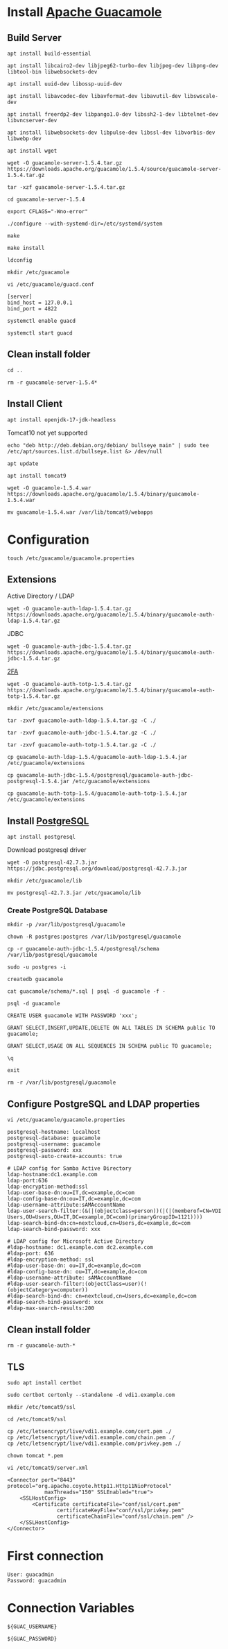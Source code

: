 # Install [Apache Guacamole](https://guacamole.apache.org/)
## Build Server
```
apt install build-essential
```

```
apt install libcairo2-dev libjpeg62-turbo-dev libjpeg-dev libpng-dev libtool-bin libwebsockets-dev
```

```
apt install uuid-dev libossp-uuid-dev
```

```
apt install libavcodec-dev libavformat-dev libavutil-dev libswscale-dev
```

```
apt install freerdp2-dev libpango1.0-dev libssh2-1-dev libtelnet-dev libvncserver-dev
```

```
apt install libwebsockets-dev libpulse-dev libssl-dev libvorbis-dev libwebp-dev
```

```
apt install wget
```

```
wget -O guacamole-server-1.5.4.tar.gz https://downloads.apache.org/guacamole/1.5.4/source/guacamole-server-1.5.4.tar.gz
```

```
tar -xzf guacamole-server-1.5.4.tar.gz
```

```
cd guacamole-server-1.5.4
```

```
export CFLAGS="-Wno-error"
```

```
./configure --with-systemd-dir=/etc/systemd/system
```

```
make
```

```
make install
```

```
ldconfig
```

```
mkdir /etc/guacamole
```

```
vi /etc/guacamole/guacd.conf
```

```
[server]
bind_host = 127.0.0.1
bind_port = 4822
```

```
systemctl enable guacd
```

```
systemctl start guacd
```

## Clean install folder
```
cd ..
```

```
rm -r guacamole-server-1.5.4*
```

## Install Client
```
apt install openjdk-17-jdk-headless
```

Tomcat10 not yet supported
```
echo "deb http://deb.debian.org/debian/ bullseye main" | sudo tee /etc/apt/sources.list.d/bullseye.list &> /dev/null
```

```
apt update
```

```
apt install tomcat9
```

```
wget -O guacamole-1.5.4.war https://downloads.apache.org/guacamole/1.5.4/binary/guacamole-1.5.4.war
```

```
mv guacamole-1.5.4.war /var/lib/tomcat9/webapps
```

# Configuration
```
touch /etc/guacamole/guacamole.properties
```

## Extensions
Active Directory / LDAP
```
wget -O guacamole-auth-ldap-1.5.4.tar.gz https://downloads.apache.org/guacamole/1.5.4/binary/guacamole-auth-ldap-1.5.4.tar.gz
```

JDBC
```
wget -O guacamole-auth-jdbc-1.5.4.tar.gz https://downloads.apache.org/guacamole/1.5.4/binary/guacamole-auth-jdbc-1.5.4.tar.gz
```

[2FA](https://fr.wikipedia.org/wiki/Double_authentification)
```
wget -O guacamole-auth-totp-1.5.4.tar.gz https://downloads.apache.org/guacamole/1.5.4/binary/guacamole-auth-totp-1.5.4.tar.gz
```

```
mkdir /etc/guacamole/extensions
```

```
tar -zxvf guacamole-auth-ldap-1.5.4.tar.gz -C ./
```

```
tar -zxvf guacamole-auth-jdbc-1.5.4.tar.gz -C ./
```

```
tar -zxvf guacamole-auth-totp-1.5.4.tar.gz -C ./
```

```
cp guacamole-auth-ldap-1.5.4/guacamole-auth-ldap-1.5.4.jar /etc/guacamole/extensions
```

```
cp guacamole-auth-jdbc-1.5.4/postgresql/guacamole-auth-jdbc-postgresql-1.5.4.jar /etc/guacamole/extensions
```

```
cp guacamole-auth-totp-1.5.4/guacamole-auth-totp-1.5.4.jar /etc/guacamole/extensions
```

## Install [PostgreSQL](https://www.postgresql.org/)
```
apt install postgresql
```

Download postgresql driver
```
wget -O postgresql-42.7.3.jar https://jdbc.postgresql.org/download/postgresql-42.7.3.jar
```

```
mkdir /etc/guacamole/lib
```

```
mv postgresql-42.7.3.jar /etc/guacamole/lib
```

### Create PostgreSQL Database
```
mkdir -p /var/lib/postgresql/guacamole
```

```
chown -R postgres:postgres /var/lib/postgresql/guacamole
```

```
cp -r guacamole-auth-jdbc-1.5.4/postgresql/schema /var/lib/postgresql/guacamole
```

```
sudo -u postgres -i
```

```
createdb guacamole
```

```
cat guacamole/schema/*.sql | psql -d guacamole -f -
```

```
psql -d guacamole
```

```
CREATE USER guacamole WITH PASSWORD 'xxx';
```

```
GRANT SELECT,INSERT,UPDATE,DELETE ON ALL TABLES IN SCHEMA public TO guacamole;
```

```
GRANT SELECT,USAGE ON ALL SEQUENCES IN SCHEMA public TO guacamole;
```

```
\q
```

```
exit
```

```
rm -r /var/lib/postgresql/guacamole
```

## Configure PostgreSQL and LDAP properties
```
vi /etc/guacamole/guacamole.properties
```

```
postgresql-hostname: localhost
postgresql-database: guacamole
postgresql-username: guacamole
postgresql-password: xxx
postgresql-auto-create-accounts: true

# LDAP config for Samba Active Directory
ldap-hostname:dc1.example.com
ldap-port:636
ldap-encryption-method:ssl
ldap-user-base-dn:ou=IT,dc=example,dc=com
ldap-config-base-dn:ou=IT,dc=example,dc=com
ldap-username-attribute:sAMAccountName
ldap-user-search-filter:(&(|(objectclass=person))(|(|(memberof=CN=VDI Users,OU=Users,OU=IT,DC=example,DC=com)(primaryGroupID=1121))))
ldap-search-bind-dn:cn=nextcloud,cn=Users,dc=example,dc=com
ldap-search-bind-password: xxx

# LDAP config for Microsoft Active Directory
#ldap-hostname: dc1.example.com dc2.example.com
#ldap-port: 636
#ldap-encryption-method: ssl
#ldap-user-base-dn: ou=IT,dc=example,dc=com
#ldap-config-base-dn: ou=IT,dc=example,dc=com
#ldap-username-attribute: sAMAccountName
#ldap-user-search-filter:(objectClass=user)(!(objectCategory=computer))
#ldap-search-bind-dn: cn=nextcloud,cn=Users,dc=example,dc=com
#ldap-search-bind-password: xxx
#ldap-max-search-results:200
```

## Clean install folder
```
rm -r guacamole-auth-*
```

## TLS
```
sudo apt install certbot 
```

```
sudo certbot certonly --standalone -d vdi1.example.com
```

```
mkdir /etc/tomcat9/ssl
```

```
cd /etc/tomcat9/ssl
```

```
cp /etc/letsencrypt/live/vdi1.example.com/cert.pem ./
cp /etc/letsencrypt/live/vdi1.example.com/chain.pem ./
cp /etc/letsencrypt/live/vdi1.example.com/privkey.pem ./
```

```
chown tomcat *.pem
```

```
vi /etc/tomcat9/server.xml
```

```
<Connector port="8443" protocol="org.apache.coyote.http11.Http11NioProtocol"
            maxThreads="150" SSLEnabled="true">
    <SSLHostConfig>
        <Certificate certificateFile="conf/ssl/cert.pem"
                certificateKeyFile="conf/ssl/privkey.pem"
                certificateChainFile="conf/ssl/chain.pem" />
    </SSLHostConfig>
</Connector>
```

# First connection
```
User: guacadmin
Password: guacadmin
```

# Connection Variables
```
${GUAC_USERNAME}
```

```
${GUAC_PASSWORD}
```